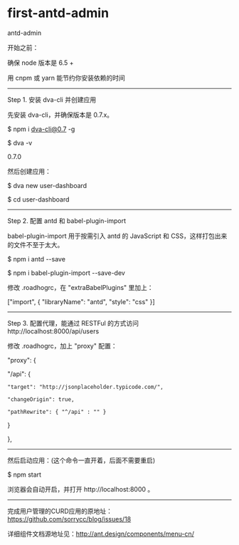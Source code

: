 # first-antd-admin
antd-admin

开始之前：

确保 node 版本是 6.5 +

用 cnpm 或 yarn 能节约你安装依赖的时间

-----------------------------------------------------------------------------------------

Step 1. 安装 dva-cli 并创建应用


先安装 dva-cli，并确保版本是 0.7.x。

$ npm i dva-cli@0.7 -g

$ dva -v

0.7.0

然后创建应用：

$ dva new user-dashboard

$ cd user-dashboard 

-----------------------------------------------------------------------------------------

Step 2. 配置 antd 和 babel-plugin-import


babel-plugin-import 用于按需引入 antd 的 JavaScript 和 CSS，这样打包出来的文件不至于太大。

$ npm i antd --save

$ npm i babel-plugin-import --save-dev

修改 .roadhogrc，在 "extraBabelPlugins" 里加上：

["import", { "libraryName": "antd", "style": "css" }]

-----------------------------------------------------------------------------------------

Step 3. 配置代理，能通过 RESTFul 的方式访问 http://localhost:8000/api/users


修改 .roadhogrc，加上 "proxy" 配置：

"proxy": {

  "/api": {
  
    "target": "http://jsonplaceholder.typicode.com/",
    
    "changeOrigin": true,
    
    "pathRewrite": { "^/api" : "" }
    
  }
  
},

-----------------------------------------------------------------------------------------

然后启动应用：(这个命令一直开着，后面不需要重启)

$ npm start

浏览器会自动开启，并打开 http://localhost:8000 。

-----------------------------------------------------------------------------------------

完成用户管理的CURD应用的原地址： https://github.com/sorrycc/blog/issues/18

详细组件文档源地址见：http://ant.design/components/menu-cn/
